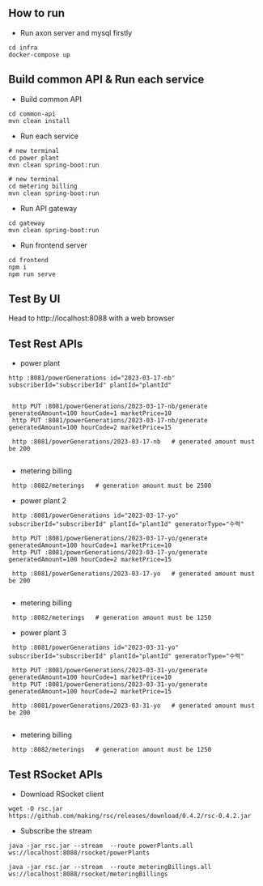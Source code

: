 ## How to run

- Run axon server and mysql firstly

```
cd infra
docker-compose up
```

## Build common API & Run each service

- Build common API
```
cd common-api
mvn clean install
```

- Run each service
```
# new terminal
cd power plant
mvn clean spring-boot:run

# new terminal
cd metering billing
mvn clean spring-boot:run

```

- Run API gateway
```
cd gateway
mvn clean spring-boot:run
```

- Run frontend server
```
cd frontend
npm i
npm run serve

```

## Test By UI
Head to http://localhost:8088 with a web browser

## Test Rest APIs
- power plant
```
http :8081/powerGenerations id="2023-03-17-nb" subscriberId="subscriberId" plantId="plantId"
 

 http PUT :8081/powerGenerations/2023-03-17-nb/generate generatedAmount=100 hourCode=1 marketPrice=10
 http PUT :8081/powerGenerations/2023-03-17-nb/generate generatedAmount=100 hourCode=2 marketPrice=15

 http :8081/powerGenerations/2023-03-17-nb   # generated amount must be 200
 
```
- metering billing
```
 http :8082/meterings   # generation amount must be 2500
```


- power plant 2
```
 http :8081/powerGenerations id="2023-03-17-yo" subscriberId="subscriberId" plantId="plantId" generatorType="수력"

 http PUT :8081/powerGenerations/2023-03-17-yo/generate generatedAmount=100 hourCode=1 marketPrice=10
 http PUT :8081/powerGenerations/2023-03-17-yo/generate generatedAmount=100 hourCode=2 marketPrice=15

 http :8081/powerGenerations/2023-03-17-yo   # generated amount must be 200
 
```
- metering billing
```
 http :8082/meterings   # generation amount must be 1250
```


- power plant 3
```
 http :8081/powerGenerations id="2023-03-31-yo" subscriberId="subscriberId" plantId="plantId" generatorType="수력"

 http PUT :8081/powerGenerations/2023-03-31-yo/generate generatedAmount=100 hourCode=1 marketPrice=10
 http PUT :8081/powerGenerations/2023-03-31-yo/generate generatedAmount=100 hourCode=2 marketPrice=15

 http :8081/powerGenerations/2023-03-31-yo   # generated amount must be 200
 
```
- metering billing
```
 http :8082/meterings   # generation amount must be 1250
```


## Test RSocket APIs

- Download RSocket client
```
wget -O rsc.jar https://github.com/making/rsc/releases/download/0.4.2/rsc-0.4.2.jar
```
- Subscribe the stream
```
java -jar rsc.jar --stream  --route powerPlants.all ws://localhost:8088/rsocket/powerPlants

java -jar rsc.jar --stream  --route meteringBillings.all ws://localhost:8088/rsocket/meteringBillings

```
